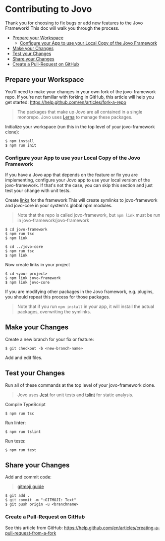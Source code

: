 # Contributing to Jovo

Thank you for choosing to fix bugs or add new features to the Jovo Framework! This doc will walk you through the process.

* [Prepare your Workspace](#prepare-your-workspace)
   * [Configure your App to use your Local Copy of the Jovo Framework](#configure-your-app-to-use-your-local-copy-of-the-jovo-framework)
* [Make your Changes](#make-your-changes)
* [Test your Changes](#test-your-changes)
* [Share your Changes](#share-your-changes)
* [Create a Pull-Request on GitHub](#create-a-pull-request-on-github)


## Prepare your Workspace
You'll need to make your changes in your own fork of the jovo-framework repo. 
If you're not familiar with forking in GitHub, this article will help you get started: https://help.github.com/en/articles/fork-a-repo

> The packages that make up Jovo are all contained in a single monorepo. Jovo uses [Lerna](https://lerna.js.org/) to manage these packages.

Initialize your workspace (run this in the top level of your jovo-framework clone):
```shell
$ npm install
$ npm run init
```

### Configure your App to use your Local Copy of the Jovo Framework

If you have a Jovo app that depends on the feature or fix you are implementing, configure your Jovo app to use your local version of the jovo-framework. If that's not the case, you can skip this section and just test your change with unit tests.

Create [links](https://docs.npmjs.com/cli/link.html) for the framework
This will create symlinks to jovo-framework and jovo-core in your system's global npm modules.
> Note that the repo is called jovo-framework, but `npm link` must be run in jovo-framework/jovo-framework
```shell
$ cd jovo-framework
$ npm run tsc
$ npm link

$ cd ../jovo-core
$ npm run tsc
$ npm link
```

Now create links in your project
```shell
$ cd <your project>
$ npm link jovo-framework
$ npm link jovo-core
```

If you are modifying other packages in the Jovo framework, e.g. plugins, you should repeat this process for those packages.

> Note that if you run `npm install` in your app, it will install the actual packages, overwriting the symlinks.

## Make your Changes

Create a new branch for your fix or feature:
```shell
$ git checkout -b <new-branch-name>
```

Add and edit files.

## Test your Changes
Run all of these commands at the top level of your jovo-framework clone.

> Jovo uses [Jest](https://jestjs.io/) for unit tests and [tslint](https://palantir.github.io/tslint/) for static analysis.

Compile TypeScript
```shell
$ npm run tsc
```

Run linter:
```shell
$ npm run tslint
```
Run tests:
```shell
$ npm run test
```

## Share your Changes

Add and commit code:
> [gitmoji guide](https://gitmoji.carloscuesta.me)
```shell
$ git add .
$ git commit -m ":GITMOJI: Text"
$ git push origin -u <branchname>
```

### Create a Pull-Request on GitHub
See this article from GitHub: https://help.github.com/en/articles/creating-a-pull-request-from-a-fork

<!--[metadata]: {
                "description": "Learn how you can contribute to the Jovo Framework, the open source developer toolkit for voice apps on Alexa and Google Assistant.",
		        "route": "contributing"
                }-->

